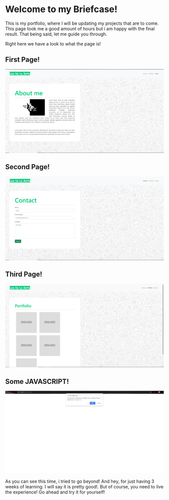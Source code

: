 # Welcome to my Briefcase!

 This is my portfolio, where I will be updating my projects that are to come. This page took me a good amount of hours but i am happy with the final result. That being said, let me guide you through.

 Right here we have a look to what the page is!
 ## First Page!

 ![](assets/images/about.PNG)
 
 
 ## Second Page!
 
![](assets/images/contact.PNG)
 

## Third Page!

![](assets/images/portfolio.PNG)

## Some JAVASCRIPT!

![](assets/images/Capture1.PNG)


As you can see this time, i tried to go beyond! And hey, for just having 3 weeks of learning. I will say it is pretty good!.
But of course, you need to live the experience! Go ahead and try it for yourself!

